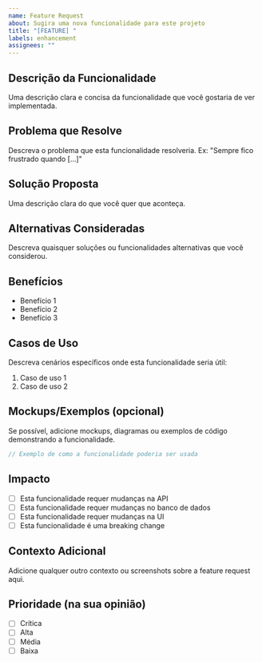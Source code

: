 ```yaml
---
name: Feature Request
about: Sugira uma nova funcionalidade para este projeto
title: "[FEATURE] "
labels: enhancement
assignees: ""
---
```


## Descrição da Funcionalidade

Uma descrição clara e concisa da funcionalidade que você gostaria de ver implementada.

## Problema que Resolve

Descreva o problema que esta funcionalidade resolveria. Ex: "Sempre fico frustrado quando [...]"

## Solução Proposta

Uma descrição clara do que você quer que aconteça.

## Alternativas Consideradas

Descreva quaisquer soluções ou funcionalidades alternativas que você considerou.

## Benefícios

-   Benefício 1
-   Benefício 2
-   Benefício 3

## Casos de Uso

Descreva cenários específicos onde esta funcionalidade seria útil:

1. Caso de uso 1
2. Caso de uso 2

## Mockups/Exemplos (opcional)

Se possível, adicione mockups, diagramas ou exemplos de código demonstrando a funcionalidade.

```typescript
// Exemplo de como a funcionalidade poderia ser usada
```

## Impacto

-   [ ] Esta funcionalidade requer mudanças na API
-   [ ] Esta funcionalidade requer mudanças no banco de dados
-   [ ] Esta funcionalidade requer mudanças na UI
-   [ ] Esta funcionalidade é uma breaking change

## Contexto Adicional

Adicione qualquer outro contexto ou screenshots sobre a feature request aqui.

## Prioridade (na sua opinião)

-   [ ] Crítica
-   [ ] Alta
-   [ ] Média
-   [ ] Baixa
